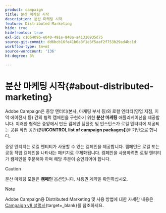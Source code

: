 ```yaml
---
product: campaign
title: 분산 마케팅 시작
description: 분산 마케팅 시작
feature: Distributed Marketing
hide: true
hidefromtoc: true
exl-id: c166409b-e040-491e-840a-a41310935d75
source-git-commit: dd6bcb16fe41b6a3f1e3f5aaf2f753b29ad4bc1d
workflow-type: tm+mt
source-wordcount: '136'
ht-degree: 3%

---
```


# 분산 마케팅 시작{#about-distributed-marketing}



Adobe Campaign은 중앙 엔터티(본사, 마케팅 부서 등)와 로컬 엔터티(영업 지점, 지역 에이전시 등) 간의 협력 캠페인을 구현하기 위한 **분산 마케팅** 애플리케이션을 제공합니다. 이러한 협력은 중앙에서 만든 캠페인 템플릿 및 인스턴스가 로컬 엔터티에 제공되는 공유 작업 공간(**[!UICONTROL list of campaign packages]**)을 기반으로 합니다.

중앙 엔티티는 로컬 엔티티가 사용할 수 있는 캠페인을 제공합니다. 캠페인은 로컬 또는 공동 작업 캠페인을 나타내는 패키지로 구체화됩니다. 캠페인을 사용하려면 로컬 엔티티가 캠페인을 주문해야 하며 해당 주문이 승인되어야 합니다.

>[!CAUTION]
>
>분산 마케팅 모듈은 **캠페인** 옵션입니다. 사용권 계약을 확인하십시오.

>[!NOTE]
>
>Adobe Campaign용 Distributed Marketing 및 사용 방법에 대한 자세한 내용은 [Campaign v8 설명서](https://experienceleague.adobe.com/ko/docs/campaign/automation/distributed-marketing/about-distributed-marketing){target=_blank}를 참조하세요.

<!--
## Terminology {#terminology}

* **Central entities**

   Central entities are made up of marketing operators in charge of specifying communications and assisting local entities in executing their marketing campaign.

   The distributed marketing module allows the central entity to:

   * set up marketing campaign packages for local entities,
   * increase local entities' degree of autonomy regarding their choice in customer/prospect communication, targeting, content, etc.
   * manage and control costs, 
   * handle a network of agencies.

* **Local entities**

   Local entities can be agencies, stores or groups of specific local operators (country or regional managers, brand managers, etc.).

   Distributed Marketing allows local entities to have more autonomy while optimizing execution costs.

* **Localization**

   Localization is the capacity for a local entity to modify the target and content of a campaign. The possible level of localization depends on the type of campaign and its implementation.

* **List of campaign packages**

   The list of campaign packages contains the campaigns available to local entities.

* **Campaign package**

   Template (or campaign instance) created by a central entity and made available to a set of local entities.

* **Local campaign**

   A local campaign is an instance created from a template referenced in the list of **[!UICONTROL campaign packages]** with a **specific execution schedule**. Its aim is to meet a local communication need using a campaign template that was set up and configured by the central entity.

   The local entity's degree of autonomy depends on the implementation used.

   Refer to [Creating a local campaign](creating-a-local-campaign.md).

* **Collaborative campaign**

   A collaborative campaign is a campaign whose **execution schedule is defined** by the central entity, which the local entity may use. The content remains the same for each local entity but costs are shared. To take part, local entities subscribe to the collaborative campaign.

   * **[!UICONTROL Collaborative campaign (by form)]**: recommended for campaigns involving up to 300 local entities. The local entity can enter predefined parameters for targeting and content personalization in a web form. The form can be an Adobe Campaign form or an external form (extranet client). A functional administrator can define and configure the form based on a form template defined by the integrator. To order the campaign, the local entity just needs web access.
   * **[!UICONTROL Collaborative campaign (by campaign)]**: recommended for campaigns aimed at dozens of local entities. This type of campaign creates child campaigns for each local entity. Once the **[!UICONTROL collaborative campaign (by campaign)]** is approved by the central entity, the campaign is made available to the local entity, who can modify it. Execution is automatically synched between parent and child campaigns. The local entity must have access to an instance to order a campaign and participate in it.
   * **[!UICONTROL Collaborative campaign (by target approval)]**: recommended for campaigns aimed at several thousand local entities. Local entity receives a contact list that has been predefined by the central entity. The local entity decides whether or not to keep certain contacts based on the campaign content, via a web form. Local entities are deduced from the list of selected contacts. To participate in the campaign, the local entity just needs web access.
   * **[!UICONTROL Collaborative campaign (simple)]**: this mode ensures compatibility with the specific execution processes of previous versions.

   Refer to [Creating a collaborative campaign](creating-a-collaborative-campaign.md).

**Ordering campaign packages**

   If a local entity registers for a campaign this is made into an order which regroups all information relative to the campaign localization.

## Workspace {#workspace}

The list of campaign packages can be accessed from the **Campaigns** tab: click the **[!UICONTROL Campaign packages]** link.

![](assets/mkg_dist_home_local_op.png)

This window allows all local operators to view the campaigns available for their local agency.

In the case of central agencies, this window displays all packages available in the list of campaign packages and offers additional links for editing the list.

## Operators and entities {#operators-and-entities}

Start by specifying the central and local entity operators via the **[!UICONTROL Access management]** folder.

![](assets/s_advuser_mkg_dist_tree.png)

### Operators {#operators}

You need to create central and local operators.

Central operators must belong to the **[!UICONTROL Central management]** operator group or have the **[!UICONTROL CENTRAL]** named right.

Local operators must belong to the **[!UICONTROL Local management]** operator group or have the **[!UICONTROL LOCAL]** named right. They must also be linked to their local entity.

![](assets/s_advuser_mkg_dist_local_create.png)

### Organizational entities {#organizational-entities}

To create an organizational entity, click the **[!UICONTROL Administration > Access management > Organizational entities]** node and click the **[!UICONTROL New]** icon above the list of entities.

![](assets/s_advuser_mkg_dist_local_list.png)

Each organizational entity contains identification information (label, internal name, contact information, etc.) and groups involved in the order approval process. These are defined in the **[!UICONTROL Notifications and approvals]** section found in the **[!UICONTROL General]** tab.

* Define a package notification group: operators in this group will receive a notification each time a new package is added to the list of campaign packages and each time a campaign becomes available.
* Select the group of reviewers in charge of approving orders, i.e. those in charge of approving campaigns ordered by the local entity.
* Finally, select the group of reviewers in charge of approving the local campaign (target, content, budget, etc.). This group may be added to when ordering a campaign, depending on the template.

>[!NOTE]
>
>The approval process is presented in the [Approval process](creating-a-local-campaign.md#approval-process) section.

## Implementation {#implementation}

Distributed Marketing campaigns are created and published by the central entity. They may be used by both local and central entities as needed.

The implementation procedure depends on the type of campaign package used and the local entity delegation levels.

### Integrator tasks {#integrator-side}

1. Create local entities.
1. Link recipients with the operators that manage local entities.

   ![](assets/mkg_dist_local_entity_association.png)

1. Specify rights and browsing rules for local entities
1. Specify the set of fields necessary for campaign localization:

    * target definition and maximum size,
    * content definition,
    * execution schedule (contact date and extraction date), **for local operators only**,
    * extension of order schema with all necessary additional fields.

1. Create a web form (Adobe or extranet) that allows you to display localization parameters, evaluate the target and budget, as well as preview the content and approve the order.

   For **collaborative campaigns (by target approval)**, create the table where the approvals for each local entity will be saved.

### Functional administrator tasks {#functional-administrator-side}

These steps must be carried out when creating each campaign.

1. Update the form with the fields used for campaign localization.
1. Create an instance from an appropriate campaign template (collaborative campaign) or duplicate the campaign template (local campaign).
1. Configure the campaign with the localization fields and the form reference.
1. Publish the campaign.

### Local operator tasks {#local-operator-side}

These steps must be carried out for each campaign.

1. Once you receive notification of the campaign package's availability, specify the campaign's location (optional).
1. Evaluate the target, the budget, etc.
1. Preview campaign content.
1. Order the campaign.
-->
